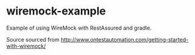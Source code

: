 # wiremock-example
Example of using WireMock with RestAssured and gradle. 

Source sourced from http://www.ontestautomation.com/getting-started-with-wiremock/
